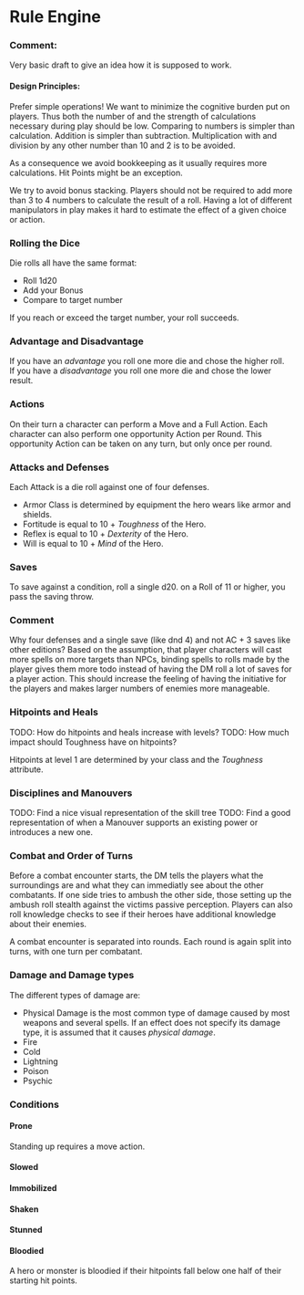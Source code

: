# Rule Engine

### Comment: 
Very basic draft to give an idea how it is supposed to work.

#### Design Principles:
Prefer simple operations! We want to minimize the cognitive burden put on players. 
Thus both the number of and the strength of calculations necessary during play should be low.
Comparing to numbers is simpler than calculation. Addition is simpler than subtraction.
Multiplication with and division by any other number than 10 and 2 is to be avoided.

As a consequence we avoid bookkeeping as it usually requires more calculations. Hit Points might be an exception.

We try to avoid bonus stacking. Players should not be required to add more than 3 to 4 numbers to calculate the result of a roll.
Having a lot of different manipulators in play makes it hard to estimate the effect of a given choice or action.

### Rolling the Dice

Die rolls all have the same format:
* Roll 1d20 
* Add your Bonus
* Compare to target number

If you reach or exceed the target number, your roll succeeds.

### Advantage and Disadvantage
If you have an *advantage* you roll one more die and chose the higher roll.  
If you have a *disadvantage* you roll one more die and chose the lower result.

### Actions
On their turn a character can perform a Move and a Full Action.
Each character can also perform one opportunity Action per Round.
This opportunity Action can be taken on any turn, but only once per round.

### Attacks and Defenses

Each Attack is a die roll against one of four defenses.
* Armor Class is determined by equipment the hero wears like armor and shields.
* Fortitude is equal to 10 + *Toughness* of the Hero.
* Reflex is equal to 10 + *Dexterity* of the Hero.
* Will is equal to 10 + *Mind* of the Hero.

### Saves

To save against a condition, roll a single d20. on a Roll of 11 or higher, you pass the saving throw.

### Comment
Why four defenses and a single save (like dnd 4) and not AC + 3 saves like other editions?
Based on the assumption, that player characters will cast more spells on more targets than NPCs, 
binding spells to rolls made by the player gives them more todo instead of having the DM roll a lot of saves for a player action.
This should increase the feeling of having the initiative for the players and makes larger numbers of enemies more manageable.

### Hitpoints and Heals

TODO: How do hitpoints and heals increase with levels?
TODO: How much impact should Toughness have on hitpoints?

Hitpoints at level 1 are determined by your class and the *Toughness* attribute.

### Disciplines and Manouvers

TODO: Find a nice visual representation of the skill tree
TODO: Find a good representation of when a Manouver supports an existing power or introduces a new one.

### Combat and Order of Turns

Before a combat encounter starts, the DM tells the players what the surroundings are and what they can immediatly see about the other combatants.
If one side tries to ambush the other side, those setting up the ambush roll stealth against the victims passive perception.
Players can also roll knowledge checks to see if their heroes have additional knowledge about their enemies.

A combat encounter is separated into rounds. Each round is again split into turns, with one turn per combatant.

### Damage and Damage types

The different types of damage are:
* Physical Damage is the most common type of damage caused by most weapons and several spells.
If an effect does not specify its damage type, it is assumed that it causes *physical damage*.
* Fire
* Cold
* Lightning
* Poison
* Psychic

### Conditions

#### Prone
Standing up requires a move action.
#### Slowed
#### Immobilized
#### Shaken
#### Stunned
#### Bloodied
A hero or monster is bloodied if their hitpoints fall below one half of their starting hit points.
